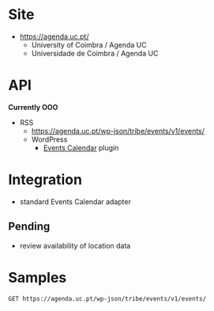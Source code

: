# Site

* https://agenda.uc.pt/
  * University of Coimbra / Agenda UC
  * Universidade de Coimbra / Agenda UC

# API

**Currently OOO**

* RSS
  * https://agenda.uc.pt/wp-json/tribe/events/v1/events/
  * WordPress
    + [Events Calendar](https://theeventscalendar.com/knowledgebase/k/introduction-to-the-events-calendar-rest-api/)
      plugin

# Integration

* standard Events Calendar adapter

## Pending

* review availability of location data

# Samples

```http
GET https://agenda.uc.pt/wp-json/tribe/events/v1/events/
```
